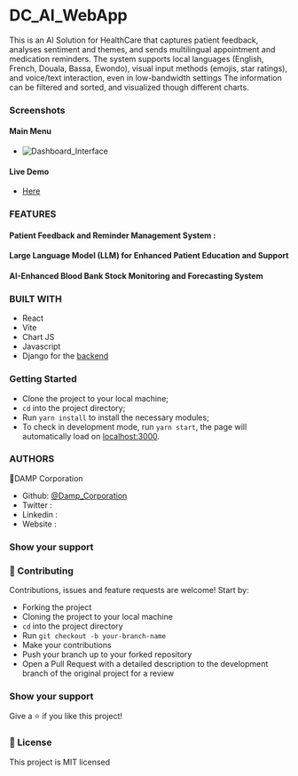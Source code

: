 # DC_AI_WebApp

This is an AI Solution for HealthCare that captures patient feedback, analyses sentiment and themes, and sends multilingual appointment and medication reminders. The system supports local languages (English, French, Douala, Bassa, Ewondo), visual input methods (emojis, star ratings), and voice/text interaction, even in low-bandwidth settings The information can be filtered and sorted, and visualized though different charts.

### Screenshots

#### Main Menu

- ![Dashboard_Interface](./screenshotOne.png)

#### Live Demo

- [Here](https://dampai.netlify.app/)

### FEATURES

#### Patient Feedback and Reminder Management System :

#### Large Language Model (LLM) for Enhanced Patient Education and Support

#### AI-Enhanced Blood Bank Stock Monitoring and Forecasting System

### BUILT WITH

- React
- Vite
- Chart JS
- Javascript
- Django for the [backend](https://www.djangoproject.com/)

### Getting Started

- Clone the project to your local machine;
- `cd` into the project directory;
- Run `yarn install` to install the necessary modules;
- To check in development mode, run `yarn start`, the page will automatically load on [localhost:3000](localhost:3000).

### AUTHORS

👤DAMP Corporation

- Github: [@Damp_Corporation](https://github.com/Damp-Corporation/DC_AI_WebApp)
- Twitter :
- Linkedin :
- Website :

### Show your support

### 🤝 Contributing

Contributions, issues and feature requests are welcome! Start by:

- Forking the project
- Cloning the project to your local machine
- `cd` into the project directory
- Run `git checkout -b your-branch-name`
- Make your contributions
- Push your branch up to your forked repository
- Open a Pull Request with a detailed description to the development branch of the original project for a review

### Show your support

Give a ⭐️ if you like this project!

### 📝 License

This project is MIT licensed

